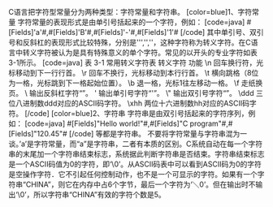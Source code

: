 C语言把字符型常量分为两种类型：字符常量和字符串。
[color=blue]1、字符常量
字符常量的表现形式是由单引号括起来的一个字符，例如：
[code=java]
#[Fields]'a'#,#[Fields]'B'#,#[Fields]'-'#,#[Fields]'1'#
[/code]
其中单引号、双引号和反斜杠的表现形式比较特殊，分别是''','',''，这种字符称为转义字符。在C语言中转义字符被认为是具有特殊意义的单个字符。常见的以开头的专业字符如表3-1所示。
[code=java]
表 3-1 常用转义字符表
转义字符	功能
\n		回车换行符，光标移动到下一行行首。
\r		回车不换行，光标移动到本行行首。
\t		横向跳格（8位为一格，光标跳到下一格起始位置）。
\b		退一格，光标1往左移动一格。
\f		走纸换页。
\\		输出反斜杠字符“”。
\'		输出单引号字符“'”。
\\"		输出双引号字符“”。
\ddd	三位八进制数ddd对应的ASCII码字符。
\xhh	两位十六进制数hh对应的ASCII码字符。
[/code]
[color=blue]2、字符串
字符串是由双引号括起来的字符序列，例如：
[code=java]
#[Fields]"Hello world!"#,#[Fields]"C program"#,#[Fields]"120.45"#
[/code]
等都是字符串。
不要将字符常量与字符串混为一谈。’a’是字符常量，而“a”是字符串，二者有本质的区别。C系统自动在每一个字符串的末尾加一个字符串结束标志，系统据此判断字符串是否结束。字符串结束标志是一个ASCII码值为0的字符，即‘\0’。从ASCII码表中可以看到ASCII码为0的字符是空操作字符．它不引起任何控制动作，也不是一个可显示的字符。如果有一个字符串“CHINA”，则它在内存中占6个字节，最后一个字符为‘＼0’。但在输出时不输出‘\0’，所以字符串“CHINA”有效的字符个数是5。